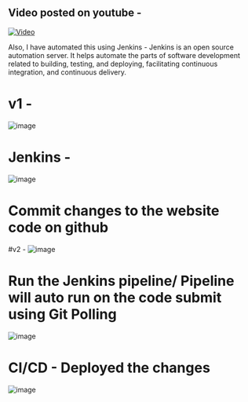 ## Video posted on youtube -
[![Video](https://img.youtube.com/vi/2aV85lEHvTU/0.jpg)](https://www.youtube.com/watch?v=2aV85lEHvTU)


Also, I have automated this using Jenkins - Jenkins is an open source automation server. It helps automate the parts of software development related to building, testing, and deploying, facilitating continuous integration, and continuous delivery.
# v1 -
![image](https://github.com/user-attachments/assets/bc08f459-08ec-4cc1-8302-71dae2ff5458)
# Jenkins - 
![image](https://github.com/user-attachments/assets/eb349dd8-f78f-49fa-8c10-8bccbb7afa27)
# Commit changes to the website code on github
#v2 - 
![image](https://github.com/user-attachments/assets/0388e7ee-461b-41ed-a5b8-aad3b5ffba63)
# Run the Jenkins pipeline/ Pipeline will auto run on the code submit using Git Polling
![image](https://github.com/user-attachments/assets/09b4cff9-cb55-4322-b261-8061a24fd068)
# CI/CD - Deployed the changes
![image](https://github.com/user-attachments/assets/db10b667-4436-409d-b091-accb468fd182)


